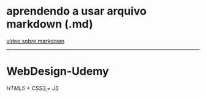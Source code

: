 # aprendendo a usar arquivo markdown (.md)

[vídeo sobre markdown](https://www.youtube.com/watch?v=ZUmeH3NmgX8)

___

# WebDesign-Udemy
*HTML5 + CSS3,+ JS*
